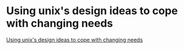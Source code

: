 # Using unix's design ideas to cope with changing needs
[Using unix's design ideas to cope with changing needs](https://aiwithcloud.com/?p=1710)